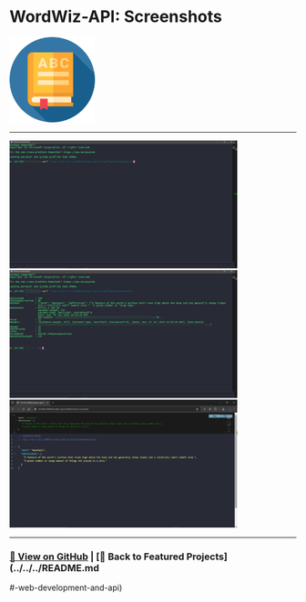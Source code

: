 # WordWiz-API: Screenshots 

<img src="WordWiz-API-1.png" alt="WordWiz-API_logo" width="150">

---

<a href="WordWiz-API-2.png"><img src="WordWiz-API-2.png" width="400"></a>
<a href="WordWiz-API-3.png"><img src="WordWiz-API-3.png" width="400"></a>
<a href="WordWiz-API-4.png"><img src="WordWiz-API-4.png" width="400"></a>

---

### [🔗 View on GitHub](https://github.com/emads22/WordWiz-API) | [🔗 Back to Featured Projects](../../../README.md
#-web-development-and-api)
